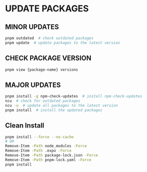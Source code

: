 # UPDATE PACKAGES

## MINOR UPDATES

```bash
pnpm outdated  # check outdated packages
pnpm update  # update packages to the latest version
```

## CHECK PACKAGE VERSION

```bash
pnpm view {package-name} versions
```

## MAJOR UPDATES

```bash
pnpm install -g npm-check-updates  # install npm-check-updates
ncu  # check for outdated packages
ncu -u  # update all packages to the latest version
pnpm install  # install the updated packages
```

## Clean Install

```bash
pnpm install --force --no-cache
# OR
Remove-Item -Path node_modules -Force
Remove-Item -Path .expo -Force
Remove-Item -Path package-lock.json -Force
Remove-Item -Path pnpm-lock.yaml -Force
pnpm install
```
